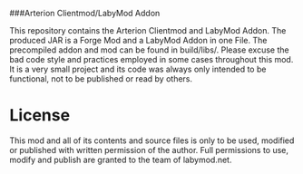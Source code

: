 ###Arterion Clientmod/LabyMod Addon

This repository contains the Arterion Clientmod and LabyMod Addon. The produced JAR is a Forge Mod and a LabyMod Addon in one File.
The precompiled addon and mod can be found in build/libs/.
Please excuse the bad code style and practices employed in some cases throughout this mod.
It is a very small project and its code was always only intended to be functional, not to be published or read by others.

# License

This mod and all of its contents and source files is only to be used, modified or published with written permission of the author.
Full permissions to use, modify and publish are granted to the team of labymod.net.